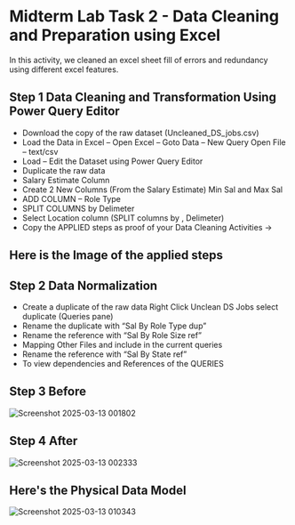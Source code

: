 # Midterm Lab Task 2 - Data Cleaning and Preparation using Excel
In this activity, we cleaned an excel sheet fill of errors and redundancy using different excel features.
## Step 1 Data Cleaning and Transformation Using Power Query Editor
- Download the copy of the raw dataset (Uncleaned_DS_jobs.csv) 
- Load the Data in Excel – Open Excel – Goto Data – New Query Open File – text/csv
- Load – Edit the Dataset using Power Query Editor
- Duplicate the raw data 
- Salary Estimate Column
- Create 2 New Columns (From the Salary Estimate) Min Sal and Max Sal
- ADD COLUMN – Role Type 
- SPLIT COLUMNS by Delimeter 
- Select Location column (SPLIT columns by , Delimeter)
- Copy the APPLIED steps as proof of your Data Cleaning Activities -> 

## Here is the Image of the applied steps

## Step 2 Data Normalization
- Create a duplicate of the raw data Right Click Unclean DS Jobs select 
duplicate (Queries pane) 
- Rename the duplicate with “Sal By Role Type dup”
- Rename the reference with “Sal By Role Size ref”
- Mapping Other Files and include in the current queries
- Rename the reference with “Sal By State ref”
- To view dependencies and References of the QUERIES
## Step 3 Before
![Screenshot 2025-03-13 001802](https://github.com/user-attachments/assets/cf660661-af3c-4a91-a8b9-783f8fb998be)

## Step 4 After
![Screenshot 2025-03-13 002333](https://github.com/user-attachments/assets/e2ae5476-53ad-448c-86a1-4f39518beedc)

## Here's the Physical Data Model
![Screenshot 2025-03-13 010343](https://github.com/user-attachments/assets/03768004-8aba-4ee6-a6da-7c6080e24522)
